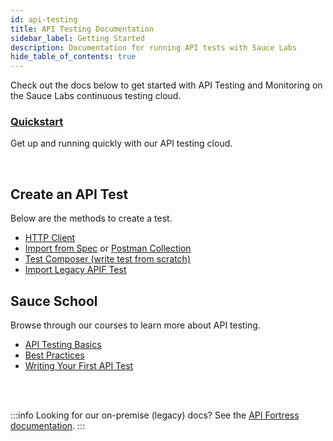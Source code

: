 ```yaml
---
id: api-testing
title: API Testing Documentation
sidebar_label: Getting Started
description: Documentation for running API tests with Sauce Labs
hide_table_of_contents: true
---
```


Check out the docs below to get started with API Testing and Monitoring on the Sauce Labs continuous testing cloud.


<div className="box boxwidebottom card">
  <div className="container">
  <h3><a href="/api-testing/quickstart/">Quickstart</a></h3>
  <p>Get up and running quickly with our API testing cloud.</p>
  </div>
</div><br/>
<div className="box-wrapper" markdown="1">
  <div className="box box1 card">
    <div className="container">
    <h2>Create an API Test</h2>
    <p>Below are the methods to create a test.</p>
    <ul>
        <li><a href="/api-testing/quickstart">HTTP Client</a></li>
        <li><a href="/api-testing/build-from-spec">Import from Spec</a> or <a href="/api-testing/import-postman-collection/">Postman Collection</a></li>
        <li><a href="/api-testing/composer">Test Composer (write test from scratch)</a></li>
        <li><a href="/api-testing/import-export-tests">Import Legacy APIF Test</a></li>
    </ul>
    </div>
  </div>
  <div className="box box2 card">
    <div className="container">
    <h2>Sauce School</h2>
    <p>Browse through our courses to learn more about API testing.</p>
    <ul>
        <li><a href="https://training.saucelabs.com/codelabs/Module1-APITesting/index.html?index=..%2F..apiTesting#0">API Testing Basics</a></li>
        <li><a href="https://training.saucelabs.com/codelabs/Module2-APITesting/index.html?index=..%2F..apiTesting#0">Best Practices</a></li>
        <li><a href="https://training.saucelabs.com/codelabs/Module3-APITesting/index.html?index=..%2F..apiTesting#0">Writing Your First API Test</a></li>
    </ul>
    </div>
  </div>
</div>

<br/>
<br/>

:::info
Looking for our on-premise (legacy) docs? See the [API Fortress documentation](https://docs.saucelabs.com/api-testing/on-prem/quick-start/).
:::
